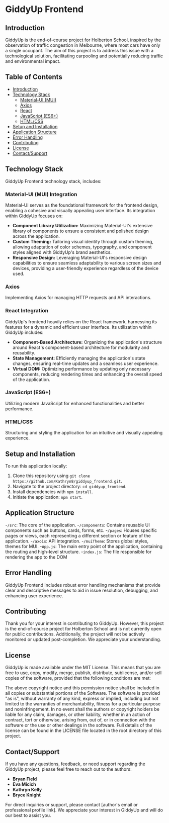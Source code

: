 # GiddyUp Frontend

## Introduction

GiddyUp is the end-of-course project for Holberton School, inspired by the observation of traffic congestion in Melbourne, where most cars have only a single occupant. The aim of this project is to address this issue with a technological solution, facilitating carpooling and potentially reducing traffic and environmental impact.

## Table of Contents
- [Introduction](#introduction)
- [Technology Stack](#technology-stack)
  - [Material-UI (MUI)](#material-ui-mui)
  - [Axios](#axios)
  - [React](#react)
  - [JavaScript (ES6+)](#javascript-es6)
  - [HTML/CSS](#htmlcss)
- [Setup and Installation](#setup-and-installation)
- [Application Structure](#application-structure)
- [Error Handling](#error-handling)
- [Contributing](#contributing)
- [License](#license)
- [Contact/Support](#contactsupport)

## Technology Stack

GiddyUp Frontend technology stack, includes:

### Material-UI (MUI) Integration

Material-UI serves as the foundational framework for the frontend design, enabling a cohesive and visually appealing user interface. Its integration within GiddyUp focuses on:

- **Component Library Utilization:** Maximizing Material-UI's extensive library of components to ensure a consistent and polished design across the application.
- **Custom Theming:** Tailoring visual identity through custom theming, allowing adaptation of color schemes, typography, and component styles aligned with GiddyUp's brand aesthetics.
- **Responsive Design:** Leveraging Material-UI's responsive design capabilities to ensure seamless adaptability to various screen sizes and devices, providing a user-friendly experience regardless of the device used.

### Axios

Implementing Axios for managing HTTP requests and API interactions.

### React Integration

GiddyUp's frontend heavily relies on the React framework, harnessing its features for a dynamic and efficient user interface. Its utilization within GiddyUp includes:

- **Component-Based Architecture:** Organizing the application's structure around React's component-based architecture for modularity and reusability.
- **State Management:** Efficiently managing the application's state changes, ensuring real-time updates and a seamless user experience.
- **Virtual DOM:** Optimizing performance by updating only necessary components, reducing rendering times and enhancing the overall speed of the application.

### JavaScript (ES6+)

Utilizing modern JavaScript for enhanced functionalities and better performance.

### HTML/CSS

Structuring and styling the application for an intuitive and visually appealing experience.

## Setup and Installation

To run this application locally:

1. Clone this repository using `git clone https://github.com/Kathryn8/giddyup_frontend.git`.
2. Navigate to the project directory: `cd giddyup_frontend`.
3. Install dependencies with `npm install`.
4. Initiate the application: `npm start`.

## Application Structure

-`/src`: The core of the application.
-`/components`: Contains reusable UI components such as buttons, cards, forms, etc.
-`/pages`: Houses specific pages or views, each representing a different section or feature of the application.
-`/axois`: API integration.
-`/muiTheme`: Stores global styles, themes for MUI.
-`App.js`: The main entry point of the application, containing the routing and high-level structure.
-`index.js`: The file responsible for rendering the app to the DOM 

## Error Handling

GiddyUp Frontend includes robust error handling mechanisms that provide clear and descriptive messages to aid in issue resolution, debugging, and enhancing user experience.

## Contributing

Thank you for your interest in contributing to GiddyUp. However, this project is the end-of-course project for Holberton School and is not currently open for public contributions. Additionally, the project will not be actively monitored or updated post-completion. We appreciate your understanding.

## License

GiddyUp is made available under the MIT License. This means that you are free to use, copy, modify, merge, publish, distribute, sublicense, and/or sell copies of the software, provided that the following conditions are met:

The above copyright notice and this permission notice shall be included in all copies or substantial portions of the Software.
The software is provided "as is", without warranty of any kind, express or implied, including but not limited to the warranties of merchantability, fitness for a particular purpose and noninfringement.
In no event shall the authors or copyright holders be liable for any claim, damages, or other liability, whether in an action of contract, tort or otherwise, arising from, out of, or in connection with the software or the use or other dealings in the software.
Full details of the license can be found in the LICENSE file located in the root directory of this project.

## Contact/Support

If you have any questions, feedback, or need support regarding the GiddyUp project, please feel free to reach out to the authors:

- **Bryan Field**
- **Eva Micich**
- **Kathryn Kelly**
- **Bryce Knight**

For direct inquiries or support, please contact [author's email or professional profile link]. We appreciate your interest in GiddyUp and will do our best to assist you.

